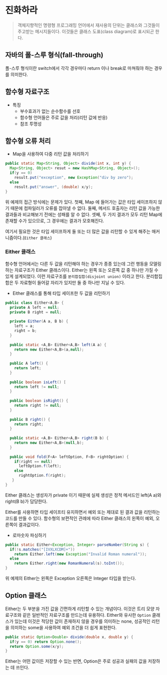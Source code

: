 # 진화하라

> 객체지향적인 명령형 프로그래밍 언어에서 재사용의 단위는 클래스와 그것들이 주고받는 메시지들이다. 이것들은 클래스 도표(class diagram)로 표시되곤 한다.

## 자바의 폴-스루 형식(fall-through)

폴-스루 형식이란 switch에서 각각 경우마다 return 이나 break로 마쳐줘야 하는 경우를 의미한다.

## 함수형 자료구조

- 특징
  - 부수효과가 없는 순수함수를 선호
  - 함수형 언어들은 주로 값을 처리(리턴 값에 반응)
  - 참조 투명성
  
## 함수형 오류 처리

- Map을 사용하여 다중 리턴 값을 처리하기

```java
public static Map<String, Object> divide(int x, int y) {
  Map<String, Object> resut = new HashMap<String, Object>();
  if(y == 0)
    result.put("exception", new Exception("div by zero");
  else 
    result.put("answer", (double) x/y);
}
```

위 예제의 접근 방식에는 문제가 있다. 첫째, Map 에 들어가는 값은 타입 세이프하지 않기 때문에 컴파일러가 오류를 잡아낼 수 없다.
둘째, 메서드 호출자는 리턴 값을 가능한 결과들과 비교해보기 전에는 성패를 알 수 없다. 셋째, 두 가지 결과가 모두 리턴 Map에 존재할 수가 있으므로,
그 경우에는 결과가 모호해진다.

여기서 필요한 것은 타입 세이프하게 둘 또는 더 많은 값을 리턴할 수 있게 해주는 매커니즘이다.(`Either 클래스`)

### Either 클래스

함수형 언어에서는 다른 두 값을 리턴해야 하는 경우가 종종 있는데 그런 행동을 모델링하는 자료구조가 Either 클래스이다. Either는 왼쪽 또는
오른쪽 값 중 하나만 가질 수 있게 설계되었다. 이런 자료구조를 `분리합집합(disjoint union)` 이라고 한다. 분리합집합은 두 자료형이 들어갈 자리가 있지만 둘 중 하나만 지닐 수 있다.

- Either 클래스를 통해 타입 세이프한 두 값을 리턴하기

```java
public class Either<A,B> {
  private A left = null;
  private B right = null;
  
  private Either(A a, B b) {
    left = a;
    right = b;
  }
  
  public static <A,B> Either<A,B> left(A a) {
    return new Either<A,B>(a,null);
  }
  
  public A left() {
    return left;
  }
  
  public boolean isLeft() [
    return left != null;
  }
  
  public boolean isRight() {
    return right != null;
  }
  
  public B right() {
    return right;
  }
  
  public static <A,B> Either<A,B> right(B b) {
    return new Either<A,B>(null,b);
  }
  
  public void fold(F<A> leftOption, F<B> rightOption) {
    if(right == null)
      leftOption.f(left);
    else 
      rightOption.f(right);
   }
}
```

Either 클래스는 생성자가 private 이기 때문에 실제 생성은 정적 메서드인 left(A a)와 right(B b)가 담당한다.

Either를 사용하면 타입 세이프티 유지하면서 예외 또는 제대로 된 결과 값을 리턴하는 코드를 만들 수 있다. 함수형의 보편적인 관례에 따라
Either 클래스의 왼쪽이 예외, 오른쪽이 결과값이다.

- 로마숫자 파싱하기

```java
public static Either<Exception, Integer> parseNumber(String s) {
  if(!s.matches("[IVXLXCDM]+"))
    return Either.left(new Exception("Invalid Roman numeral"));
  else
    return Either.right(new RomanNumeral(s).toInt());
}
```

위 예제의 Either는 왼쪽은 Exception 오른쪽은 Integer 타입을 받는다.

## Option 클래스

Either는 두 부분을 가진 값을 간편하게 리턴할 수 있는 개념이다. 이것은 트리 모양 자료구조와 같은 일반적인 자료구조를 만드는데 유용하다.
Either와 유사한 `Option` 클래스가 있는데 이것은 적당한 값이 존재하지 않을 경우를 의미하는 none, 성공적인 리턴을 의미하는 some을 사용하여
예외 조건을 더 쉽게 표현한다.

```java
public static Option<Double> divide(double x, double y) {
  if(y == 0) return Option.none();
  return Option.some(x/y);
}
```

Either는 어떤 값이든 저장할 수 있는 반면, Option은 주로 성공과 실패의 값을 저장하는 데 쓰인다.

